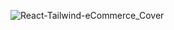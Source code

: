 ![React-Tailwind-eCommerce_Cover](https://github.com/codewith-vaibhav/React-Tailwind-eCom/assets/155068508/39548204-f3e3-4c24-89d6-457b24e7f044)
